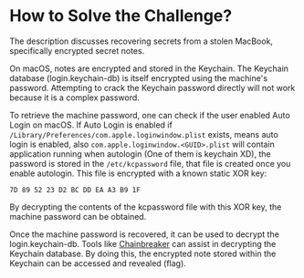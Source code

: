 # How to Solve the Challenge?

The description discusses recovering secrets from a stolen MacBook, specifically encrypted secret notes.

On macOS, notes are encrypted and stored in the Keychain. The Keychain database (login.keychain-db) is itself encrypted using the machine's password. Attempting to crack the Keychain password directly will not work because it is a complex password.

To retrieve the machine password, one can check if the user enabled Auto Login on macOS. If Auto Login is enabled if `/Library/Preferences/com.apple.loginwindow.plist`  exists, means auto login is enabled, also `com.apple.loginwindow.<GUID>.plist` will contain application running when autologin (One of them is keychain XD), the password is stored in the `/etc/kcpassword` file, that file is created once you enable autologin. This file is encrypted with a known static XOR key:

`7D 89 52 23 D2 BC DD EA A3 B9 1F`

By decrypting the contents of the kcpassword file with this XOR key, the machine password can be obtained.

Once the machine password is recovered, it can be used to decrypt the login.keychain-db. Tools like [Chainbreaker](https://github.com/n0fate/chainbreaker) can assist in decrypting the Keychain database. By doing this, the encrypted note stored within the Keychain can be accessed and revealed (flag).
